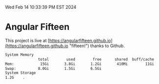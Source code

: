 Wed Feb 14 10:33:39 PM EST 2024

# Angular Fifteen


This project is live at [https://angularfifteen.github.io](https://angularfifteen.github.io "fifteen!") thanks to Github.

```bash
System Memory
               total        used        free      shared  buff/cache   available
Mem:            15Gi       3.8Gi       1.2Gi       410Mi        11Gi        11Gi
Swap:          8.0Gi       1.5Gi       6.5Gi
System Storage
1.2G	.
```
```bash
